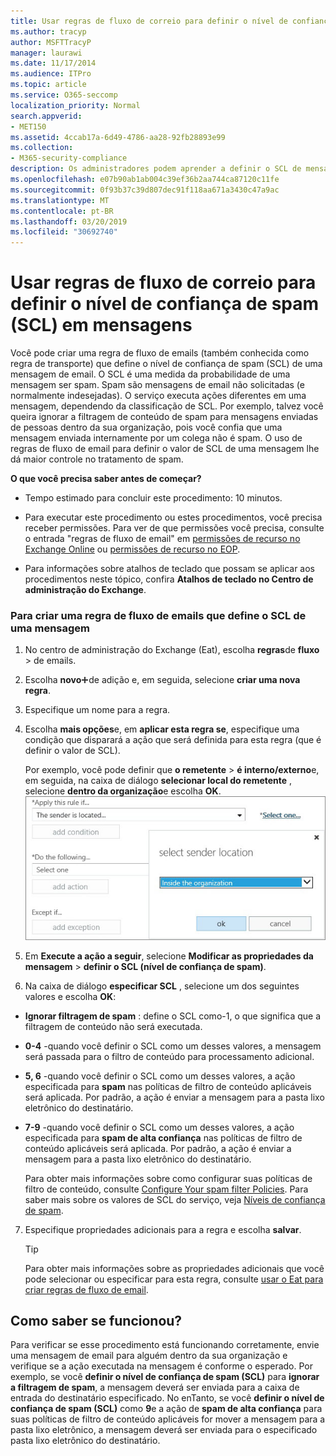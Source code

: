 ```yaml
---
title: Usar regras de fluxo de correio para definir o nível de confiança de spam (SCL) em mensagens
ms.author: tracyp
author: MSFTTracyP
manager: laurawi
ms.date: 11/17/2014
ms.audience: ITPro
ms.topic: article
ms.service: O365-seccomp
localization_priority: Normal
search.appverid:
- MET150
ms.assetid: 4ccab17a-6d49-4786-aa28-92fb28893e99
ms.collection:
- M365-security-compliance
description: Os administradores podem aprender a definir o SCL de mensagens na proteção do Exchange Online.
ms.openlocfilehash: e07b90ab1ab004c39ef36b2aa744ca87120c11fe
ms.sourcegitcommit: 0f93b37c39d807dec91f118aa671a3430c47a9ac
ms.translationtype: MT
ms.contentlocale: pt-BR
ms.lasthandoff: 03/20/2019
ms.locfileid: "30692740"
---
```

# <a name="use-mail-flow-rules-to-set-the-spam-confidence-level-scl-in-messages"></a>Usar regras de fluxo de correio para definir o nível de confiança de spam (SCL) em mensagens

Você pode criar uma regra de fluxo de emails (também conhecida como regra de transporte) que define o nível de confiança de spam (SCL) de uma mensagem de email. O SCL é uma medida da probabilidade de uma mensagem ser spam. Spam são mensagens de email não solicitadas (e normalmente indesejadas). O serviço executa ações diferentes em uma mensagem, dependendo da classificação de SCL. Por exemplo, talvez você queira ignorar a filtragem de conteúdo de spam para mensagens enviadas de pessoas dentro da sua organização, pois você confia que uma mensagem enviada internamente por um colega não é spam. O uso de regras de fluxo de email para definir o valor de SCL de uma mensagem lhe dá maior controle no tratamento de spam. 
  
 **O que você precisa saber antes de começar?**
  
- Tempo estimado para concluir este procedimento: 10 minutos.
    
- Para executar este procedimento ou estes procedimentos, você precisa receber permissões. Para ver de que permissões você precisa, consulte o entrada "regras de fluxo de email" em [permissões de recurso no Exchange Online](http://technet.microsoft.com/library/15073ce1-0917-403b-8839-02a2ebc96e16.aspx) ou [permissões de recurso no EOP](eop/feature-permissions-in-eop.md). 
    
- Para informações sobre atalhos de teclado que possam se aplicar aos procedimentos neste tópico, confira **Atalhos de teclado no Centro de administração do Exchange**.
    
### <a name="to-create-a-mail-flow-rule-that-sets-the-scl-of-a-message"></a>Para criar uma regra de fluxo de emails que define o SCL de uma mensagem

1. No centro de administração do Exchange (Eat), escolha **regras**de **fluxo** \> de emails.
    
2. Escolha **novo**![ícone](media/ITPro-EAC-AddIcon.gif)de adição e, em seguida, selecione **criar uma nova regra**.
    
3. Especifique um nome para a regra.
    
4. Escolha **mais opções**e, em **aplicar esta regra se**, especifique uma condição que disparará a ação que será definida para esta regra (que é definir o valor de SCL).
    
    Por exemplo, você pode definir que **o remetente** \> **é interno/externo**e, em seguida, na caixa de diálogo **selecionar local do remetente** , selecione **dentro da organização**e escolha **OK**.<br/>
    ![Selecione o local do remetente](media/EOP-ETR-SetSCL-1.jpg)
  
5. Em **Execute a ação a seguir**, selecione **Modificar as propriedades da mensagem** \> **definir o SCL (nível de confiança de spam)**.
  
6. Na caixa de diálogo **especificar SCL** , selecione um dos seguintes valores e escolha **OK**:
    
  - **Ignorar filtragem de spam** : define o SCL como-1, o que significa que a filtragem de conteúdo não será executada. 
    
  - **0-4** -quando você definir o SCL como um desses valores, a mensagem será passada para o filtro de conteúdo para processamento adicional. 
    
  - **5, 6** -quando você definir o SCL como um desses valores, a ação especificada para **spam** nas políticas de filtro de conteúdo aplicáveis será aplicada. Por padrão, a ação é enviar a mensagem para a pasta lixo eletrônico do destinatário. 
    
  - **7-9** -quando você definir o SCL como um desses valores, a ação especificada para **spam de alta confiança** nas políticas de filtro de conteúdo aplicáveis será aplicada. Por padrão, a ação é enviar a mensagem para a pasta lixo eletrônico do destinatário. 
    
    Para obter mais informações sobre como configurar suas políticas de filtro de conteúdo, consulte [Configure Your spam filter Policies](configure-your-spam-filter-policies.md). Para saber mais sobre os valores de SCL do serviço, veja [Níveis de confiança de spam](spam-confidence-levels.md).
    
7. Especifique propriedades adicionais para a regra e escolha **salvar**.
    
    > [!TIP]
    > Para obter mais informações sobre as propriedades adicionais que você pode selecionar ou especificar para esta regra, consulte [usar o Eat para criar regras de fluxo de email](https://docs.microsoft.com/Exchange/policy-and-compliance/mail-flow-rules/mail-flow-rule-procedures#use-the-eac-to-create-mail-flow-rules). 
  
## <a name="how-do-you-know-this-worked"></a>Como saber se funcionou?

Para verificar se esse procedimento está funcionando corretamente, envie uma mensagem de email para alguém dentro da sua organização e verifique se a ação executada na mensagem é conforme o esperado. Por exemplo, se você **definir o nível de confiança de spam (SCL)** para **ignorar a filtragem de spam**, a mensagem deverá ser enviada para a caixa de entrada do destinatário especificado. No enTanto, se você **definir o nível de confiança de spam (SCL)** como **9**e a ação de **spam de alta confiança** para suas políticas de filtro de conteúdo aplicáveis for mover a mensagem para a pasta lixo eletrônico, a mensagem deverá ser enviada para o especificado pasta lixo eletrônico do destinatário. 
  

